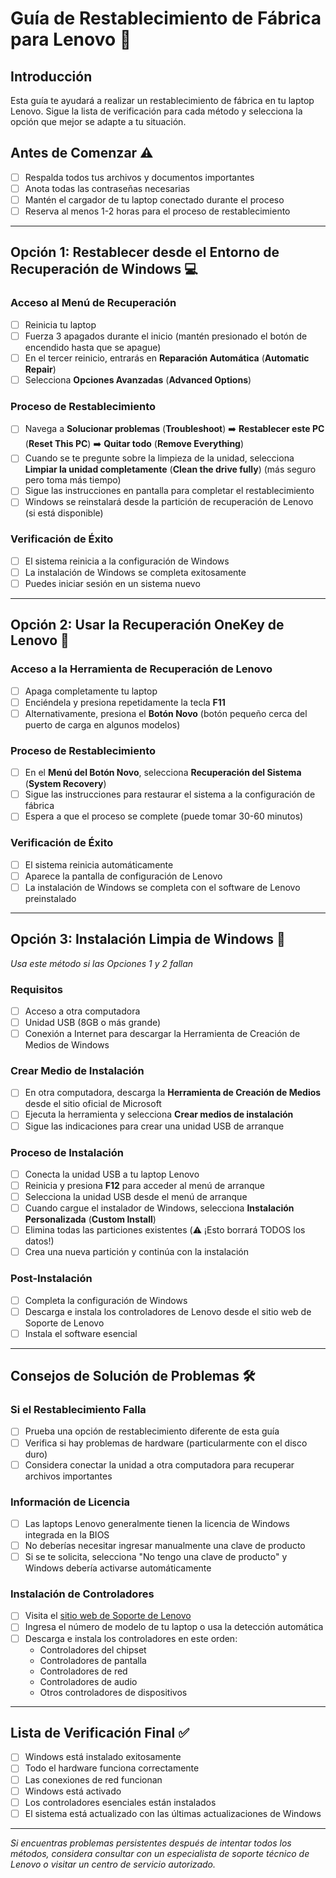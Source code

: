 # Guía de Restablecimiento de Fábrica para Lenovo 🔄

## Introducción
Esta guía te ayudará a realizar un restablecimiento de fábrica en tu laptop Lenovo. Sigue la lista de verificación para cada método y selecciona la opción que mejor se adapte a tu situación.

## Antes de Comenzar ⚠️

- [ ] Respalda todos tus archivos y documentos importantes
- [ ] Anota todas las contraseñas necesarias
- [ ] Mantén el cargador de tu laptop conectado durante el proceso
- [ ] Reserva al menos 1-2 horas para el proceso de restablecimiento

---

## Opción 1: Restablecer desde el Entorno de Recuperación de Windows 💻

### Acceso al Menú de Recuperación
- [ ] Reinicia tu laptop
- [ ] Fuerza 3 apagados durante el inicio (mantén presionado el botón de encendido hasta que se apague)
- [ ] En el tercer reinicio, entrarás en **Reparación Automática** (**Automatic Repair**)
- [ ] Selecciona **Opciones Avanzadas** (**Advanced Options**)

### Proceso de Restablecimiento
- [ ] Navega a **Solucionar problemas** (**Troubleshoot**) ➡️ **Restablecer este PC** (**Reset This PC**) ➡️ **Quitar todo** (**Remove Everything**)
- [ ] Cuando se te pregunte sobre la limpieza de la unidad, selecciona **Limpiar la unidad completamente** (**Clean the drive fully**) (más seguro pero toma más tiempo)
- [ ] Sigue las instrucciones en pantalla para completar el restablecimiento
- [ ] Windows se reinstalará desde la partición de recuperación de Lenovo (si está disponible)

### Verificación de Éxito
- [ ] El sistema reinicia a la configuración de Windows
- [ ] La instalación de Windows se completa exitosamente
- [ ] Puedes iniciar sesión en un sistema nuevo

---

## Opción 2: Usar la Recuperación OneKey de Lenovo 🔑

### Acceso a la Herramienta de Recuperación de Lenovo
- [ ] Apaga completamente tu laptop
- [ ] Enciéndela y presiona repetidamente la tecla **F11**
- [ ] Alternativamente, presiona el **Botón Novo** (botón pequeño cerca del puerto de carga en algunos modelos)

### Proceso de Restablecimiento
- [ ] En el **Menú del Botón Novo**, selecciona **Recuperación del Sistema** (**System Recovery**)
- [ ] Sigue las instrucciones para restaurar el sistema a la configuración de fábrica
- [ ] Espera a que el proceso se complete (puede tomar 30-60 minutos)

### Verificación de Éxito
- [ ] El sistema reinicia automáticamente
- [ ] Aparece la pantalla de configuración de Lenovo
- [ ] La instalación de Windows se completa con el software de Lenovo preinstalado

---

## Opción 3: Instalación Limpia de Windows 🔧
*Usa este método si las Opciones 1 y 2 fallan*

### Requisitos
- [ ] Acceso a otra computadora
- [ ] Unidad USB (8GB o más grande)
- [ ] Conexión a Internet para descargar la Herramienta de Creación de Medios de Windows

### Crear Medio de Instalación
- [ ] En otra computadora, descarga la **Herramienta de Creación de Medios** desde el sitio oficial de Microsoft
- [ ] Ejecuta la herramienta y selecciona **Crear medios de instalación**
- [ ] Sigue las indicaciones para crear una unidad USB de arranque

### Proceso de Instalación
- [ ] Conecta la unidad USB a tu laptop Lenovo
- [ ] Reinicia y presiona **F12** para acceder al menú de arranque
- [ ] Selecciona la unidad USB desde el menú de arranque
- [ ] Cuando cargue el instalador de Windows, selecciona **Instalación Personalizada** (**Custom Install**)
- [ ] Elimina todas las particiones existentes (⚠️ ¡Esto borrará TODOS los datos!)
- [ ] Crea una nueva partición y continúa con la instalación

### Post-Instalación
- [ ] Completa la configuración de Windows
- [ ] Descarga e instala los controladores de Lenovo desde el sitio web de Soporte de Lenovo
- [ ] Instala el software esencial

---

## Consejos de Solución de Problemas 🛠️

### Si el Restablecimiento Falla
- [ ] Prueba una opción de restablecimiento diferente de esta guía
- [ ] Verifica si hay problemas de hardware (particularmente con el disco duro)
- [ ] Considera conectar la unidad a otra computadora para recuperar archivos importantes

### Información de Licencia
- [ ] Las laptops Lenovo generalmente tienen la licencia de Windows integrada en la BIOS
- [ ] No deberías necesitar ingresar manualmente una clave de producto
- [ ] Si se te solicita, selecciona "No tengo una clave de producto" y Windows debería activarse automáticamente

### Instalación de Controladores
- [ ] Visita el [sitio web de Soporte de Lenovo](https://support.lenovo.com)
- [ ] Ingresa el número de modelo de tu laptop o usa la detección automática
- [ ] Descarga e instala los controladores en este orden:
  - Controladores del chipset
  - Controladores de pantalla
  - Controladores de red
  - Controladores de audio
  - Otros controladores de dispositivos

---

## Lista de Verificación Final ✅

- [ ] Windows está instalado exitosamente
- [ ] Todo el hardware funciona correctamente
- [ ] Las conexiones de red funcionan
- [ ] Windows está activado
- [ ] Los controladores esenciales están instalados
- [ ] El sistema está actualizado con las últimas actualizaciones de Windows

---

*Si encuentras problemas persistentes después de intentar todos los métodos, considera consultar con un especialista de soporte técnico de Lenovo o visitar un centro de servicio autorizado.*
